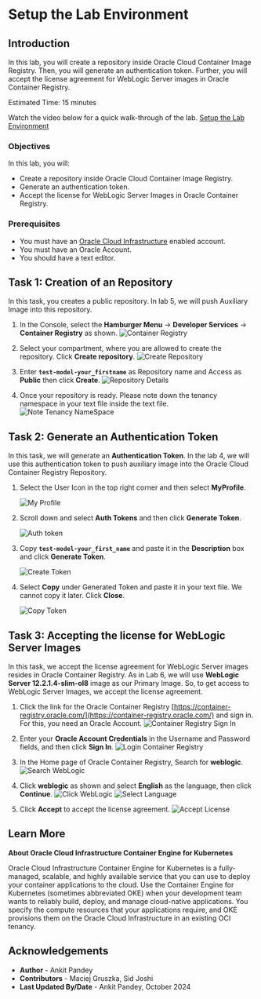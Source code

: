 # Setup the Lab Environment

## Introduction

In this lab, you will create a repository inside Oracle Cloud Container Image Registry. Then, you will generate an authentication token. Further, you will accept the license agreement for WebLogic Server images in Oracle Container Registry.

Estimated Time: 15 minutes

Watch the video below for a quick walk-through of the lab.
[Setup the Lab Environment](videohub:1_zhvohpqq)

### Objectives

In this lab, you will:

* Create a repository inside Oracle Cloud Container Image Registry.
* Generate an authentication token.
* Accept the license for WebLogic Server Images in Oracle Container Registry.

### Prerequisites

* You must have an [Oracle Cloud Infrastructure](https://cloud.oracle.com/en_US/cloud-infrastructure) enabled account.
* You must have an Oracle Account. 
* You should have a text editor.

## Task 1: Creation of an Repository

In this task, you creates a public repository. In lab 5, we will push Auxiliary Image into this repository.

1. In the Console, select the **Hamburger Menu** -> **Developer Services** -> **Container Registry** as shown.
    ![Container Registry](images/container-registry.png)

2. Select your compartment, where you are allowed to create the repository. Click **Create repository**.
    ![Create Repository](images/create-repository.png)

3. Enter **`test-model-your_firstname`** as Repository name and Access as **Public** then click **Create**.
    ![Repository Details](images/repository-details.png)

4. Once your repository is ready. Please note down the tenancy namespace in your text file inside the text file.
    ![Note Tenancy NameSpace](images/tenancy-namespace.png)



## Task 2: Generate an Authentication Token 

In this task, we will generate an **Authentication Token**. In the lab 4, we will use this authentication token to push auxiliary image into the Oracle Cloud Container Registry Repository.

1. Select the User Icon in the top right corner and then select **MyProfile**.

    ![My Profile](images/my-profile.png)

2. Scroll down and select **Auth Tokens** and then click **Generate Token**.

    ![Auth token](images/auth-token.png)

3. Copy **`test-model-your_first_name`** and paste it in the **Description** box and click **Generate Token**.

    ![Create Token](images/create-token.png)

4. Select **Copy** under Generated Token and paste it in your text file. We cannot copy it later. Click **Close**.

    ![Copy Token](images/copy-token.png)

## Task 3: Accepting the license for WebLogic Server Images 

In this task, we accept the license agreement for WebLogic Server images resides in Oracle Container Registry. As in Lab 6, we will use **WebLogic Server 12.2.1.4-slim-ol8** image as our Primary Image. So, to get access to WebLogic Server Images, we accept the license agreement.

1. Click the link for the Oracle Container Registry [https://container-registry.oracle.com/](https://container-registry.oracle.com/) and sign in. For this, you need an Oracle Account.
    ![Container Registry Sign In](images/container-registry-sign-in.png)
    
2. Enter your **Oracle Account Credentials** in the Username and Password fields, and then click **Sign In**.
    ![Login Container Registry](images/login-container-registry.png)

3. In the Home page of Oracle Container Registry, Search for **weblogic**.
    ![Search WebLogic](images/search-weblogic.png)

4. Click **weblogic** as shown and select **English** as the language, then click **Continue**.
    ![Click WebLogic](images/click-weblogic.png)
    ![Select Language](images/select-language.png)

5. Click **Accept** to accept the license agreement.
    ![Accept License](images/accept-license.png)



## Learn More

**About Oracle Cloud Infrastructure Container Engine for Kubernetes**

Oracle Cloud Infrastructure Container Engine for Kubernetes is a fully-managed, scalable, and highly available service that you can use to deploy your container applications to the cloud. Use the Container Engine for Kubernetes (sometimes abbreviated OKE) when your development team wants to reliably build, deploy, and manage cloud-native applications. You specify the compute resources that your applications require, and OKE provisions them on the Oracle Cloud Infrastructure in an existing OCI tenancy.

## Acknowledgements

* **Author** -  Ankit Pandey
* **Contributors** - Maciej Gruszka, Sid Joshi
* **Last Updated By/Date** - Ankit Pandey, October 2024
